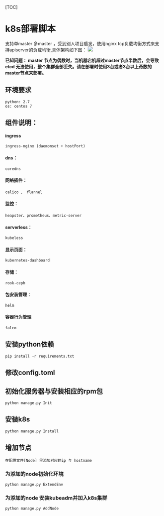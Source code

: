 [TOC]

# k8s部署脚本

支持单master 多master ，受到别人项目启发，使用nginx tcp负载均衡方式来支持apiserver的负载均衡,具体架构如下图：
![](https://imgs.matchvs.com/static/k8s/k8s1.png)

**已知问题： master 节点为偶数时，当机器宕机超过master节点半数后，会导致etcd 无法使用，整个集群全部丢失。请在部署时使用3台或者3台以上奇数的master节点来部署。**

## 环境要求
    python: 2.7 
    os: centos 7

##  组件说明：
#### ingress
    ingress-nginx (daemonset + hostPort)
#### dns：
    coredns
#### 网络插件：
    calico 、 flannel
#### 监控：
    heapster、prometheus、metric-server
#### serverless：
    kubeless
#### 显示页面：
    kubernetes-dashboard
#### 存储：
    rook-ceph  
#### 包安装管理：
    helm
#### 容器行为管理
    falco

## 安装python依赖
    pip install -r requirements.txt

## 修改config.toml

## 初始化服务器与安装相应的rpm包
    python manage.py Init

## 安装k8s
    python manage.py Install

## 增加节点
    在配置文件[Node] 里添加对应的ip 与 hostname
### 为添加的node初始化环境
    python manage.py ExtendEnv
### 为添加的node 安装kubeadm并加入k8s集群
    python manage.py AddNode